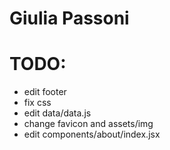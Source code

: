 # Giulia Passoni

# TODO:
- edit footer  
- fix css  
- edit data/data.js  
- change favicon and assets/img
- edit components/about/index.jsx
